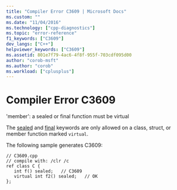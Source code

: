 ```yaml
---
title: "Compiler Error C3609 | Microsoft Docs"
ms.custom: ""
ms.date: "11/04/2016"
ms.technology: ["cpp-diagnostics"]
ms.topic: "error-reference"
f1_keywords: ["C3609"]
dev_langs: ["C++"]
helpviewer_keywords: ["C3609"]
ms.assetid: 801e7f79-4ac6-4f8f-955f-703cdf095d00
author: "corob-msft"
ms.author: "corob"
ms.workload: ["cplusplus"]
---
```

# Compiler Error C3609
'member': a sealed or final function must be virtual  
  
 The [sealed](../../windows/sealed-cpp-component-extensions.md) and [final](../../cpp/final-specifier.md) keywords are only allowed on a class, struct, or member function marked `virtual`.  
  
 The following sample generates C3609:  
  
```  
// C3609.cpp  
// compile with: /clr /c  
ref class C {  
   int f() sealed;   // C3609  
   virtual int f2() sealed;   // OK  
};  
```  
